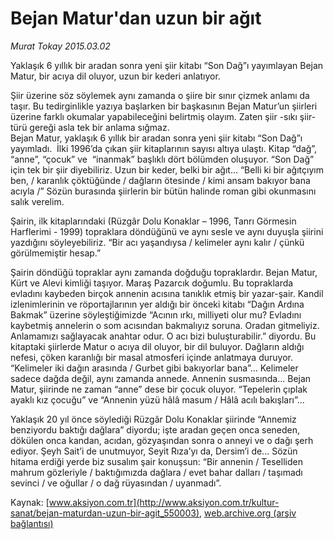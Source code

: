 # Bejan Matur'dan uzun bir ağıt

*Murat Tokay 2015.03.02*

<div class="pNewsDetailMainContent" itemprop="articleBody">
 <p>
  Yaklaşık 6 yıllık bir aradan sonra yeni şiir kitabı “Son Dağ”ı yayımlayan Bejan Matur, bir acıya dil oluyor, uzun bir kederi anlatıyor.
 </p>
 <p>
  Şiir üzerine söz söylemek aynı zamanda o şiire bir sınır çizmek anlamı da taşır. Bu tedirginlikle yazıya başlarken bir başkasının Bejan Matur’un şiirleri üzerine farklı okumalar yapabileceğini belirtmiş olayım. Zaten şiir -sıkı şiir-  türü gereği asla tek bir anlama sığmaz.
  <br>
   Bejan Matur, yaklaşık 6 yıllık bir aradan sonra yeni şiir kitabı “Son Dağ”ı yayımladı.  İlki 1996’da çıkan şiir kitaplarının sayısı altıya ulaştı. Kitap “dağ”, “anne”, “çocuk” ve  “inanmak” başlıklı dört bölümden oluşuyor. “Son Dağ” için tek bir şiir diyebiliriz. Uzun bir keder, belki bir ağıt... “Belli ki bir ağıtçıyım ben, / karanlık çöktüğünde / dağların ötesinde / kimi ansam bakıyor bana acıyla /” Sözün burasında şiirlerin bir bütün halinde roman gibi okunmasını salık verelim.
  </br>
 </p>
 <p>
  Şairin, ilk kitaplarındaki (Rüzgâr Dolu Konaklar – 1996, Tanrı Görmesin Harflerimi - 1999) topraklara döndüğünü ve aynı sesle ve aynı duyuşla şiirini yazdığını söyleyebiliriz. “Bir acı yaşandıysa / kelimeler aynı kalır / çünkü görülmemiştir hesap.”
 </p>
 <p>
  Şairin döndüğü topraklar aynı zamanda doğduğu topraklardır. Bejan Matur, Kürt ve Alevi kimliği taşıyor. Maraş Pazarcık doğumlu. Bu topraklarda evladını kaybeden birçok annenin acısına tanıklık etmiş bir yazar-şair. Kandil izlenimlerinin ve röportajlarının yer aldığı bir önceki kitabı “Dağın Ardına Bakmak” üzerine söyleştiğimizde “Acının ırkı, milliyeti olur mu? Evladını kaybetmiş annelerin o som acısından bakmalıyız soruna. Oradan gitmeliyiz. Anlamamızı sağlayacak anahtar odur. O acı bizi buluşturabilir.” diyordu. Bu kitaptaki şiirlerde Matur o acıya dil oluyor, bir dil buluyor. Dağların aldığı nefesi, çöken karanlığı bir masal atmosferi içinde anlatmaya duruyor. “Kelimeler iki dağın arasında / Gurbet gibi bakıyorlar bana”... Kelimeler sadece dağda değil, aynı zamanda annede. Annenin susmasında... Bejan Matur, şiirinde ne zaman “anne” dese bir çocuk oluyor. “Tepelerin çıplak ayaklı kız çocuğu” ve “Annenin yüzü hâlâ masum / Hâlâ acılı bakışları”...
 </p>
 <p>
  Yaklaşık 20 yıl önce söylediği Rüzgâr Dolu Konaklar şiirinde “Annemiz benziyordu baktığı dağlara” diyordu; işte aradan geçen onca seneden, dökülen onca kandan, acıdan, gözyaşından sonra o anneyi ve o dağı şerh ediyor. Şeyh Sait’i de unutmuyor, Seyit Rıza’yı da, Dersim’i de... Sözün hitama erdiği yerde biz susalım şair konuşsun: “Bir annenin / Teselliden mahrum gözleriyle / baktığımızda dağlara / evet bahar dalları / taşımadı sevinci / ve oğullar / o dağ rüyasından / uyanmadı”.
 </p>
</div>


Kaynak: [www.aksiyon.com.tr](http://www.aksiyon.com.tr/kultur-sanat/bejan-maturdan-uzun-bir-agit_550003), [web.archive.org (arşiv bağlantısı)](http://web.archive.org/web/20150731040606/http://www.aksiyon.com.tr/kultur-sanat/bejan-maturdan-uzun-bir-agit_550003)
